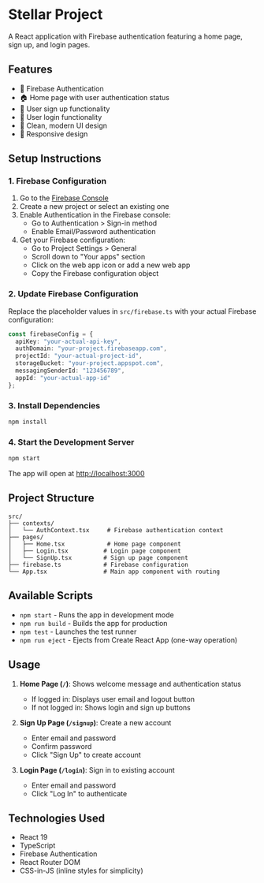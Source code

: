 # Stellar Project

A React application with Firebase authentication featuring a home page, sign up, and login pages.

## Features

- 🔐 Firebase Authentication
- 🏠 Home page with user authentication status
- 📝 User sign up functionality
- 🔑 User login functionality
- 🎨 Clean, modern UI design
- 📱 Responsive design

## Setup Instructions

### 1. Firebase Configuration

1. Go to the [Firebase Console](https://console.firebase.google.com/)
2. Create a new project or select an existing one
3. Enable Authentication in the Firebase console:
   - Go to Authentication > Sign-in method
   - Enable Email/Password authentication
4. Get your Firebase configuration:
   - Go to Project Settings > General
   - Scroll down to "Your apps" section
   - Click on the web app icon or add a new web app
   - Copy the Firebase configuration object

### 2. Update Firebase Configuration

Replace the placeholder values in `src/firebase.ts` with your actual Firebase configuration:

```typescript
const firebaseConfig = {
  apiKey: "your-actual-api-key",
  authDomain: "your-project.firebaseapp.com",
  projectId: "your-actual-project-id",
  storageBucket: "your-project.appspot.com",
  messagingSenderId: "123456789",
  appId: "your-actual-app-id"
};
```

### 3. Install Dependencies

```bash
npm install
```

### 4. Start the Development Server

```bash
npm start
```

The app will open at [http://localhost:3000](http://localhost:3000)

## Project Structure

```
src/
├── contexts/
│   └── AuthContext.tsx     # Firebase authentication context
├── pages/
│   ├── Home.tsx            # Home page component
│   ├── Login.tsx          # Login page component
│   └── SignUp.tsx         # Sign up page component
├── firebase.ts            # Firebase configuration
└── App.tsx                # Main app component with routing
```

## Available Scripts

- `npm start` - Runs the app in development mode
- `npm run build` - Builds the app for production
- `npm test` - Launches the test runner
- `npm run eject` - Ejects from Create React App (one-way operation)

## Usage

1. **Home Page (`/`)**: Shows welcome message and authentication status
   - If logged in: Displays user email and logout button
   - If not logged in: Shows login and sign up buttons

2. **Sign Up Page (`/signup`)**: Create a new account
   - Enter email and password
   - Confirm password
   - Click "Sign Up" to create account

3. **Login Page (`/login`)**: Sign in to existing account
   - Enter email and password
   - Click "Log In" to authenticate

## Technologies Used

- React 19
- TypeScript
- Firebase Authentication
- React Router DOM
- CSS-in-JS (inline styles for simplicity)
